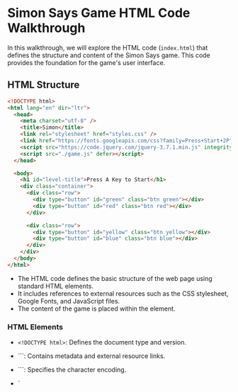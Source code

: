 # Simon Says Game HTML Code Walkthrough

In this walkthrough, we will explore the HTML code (`index.html`) that defines the structure and content of the Simon Says game. This code provides the foundation for the game's user interface.

## HTML Structure

```html
<!DOCTYPE html>
<html lang="en" dir="ltr">
  <head>
    <meta charset="utf-8" />
    <title>Simon</title>
    <link rel="stylesheet" href="styles.css" />
    <link href="https://fonts.googleapis.com/css?family=Press+Start+2P" rel="stylesheet" />
    <script src="https://code.jquery.com/jquery-3.7.1.min.js" integrity="sha256-/JqT3SQfawRcv/BIHPThkBvs0OEvtFFmqPF/lYI/Cxo=" crossorigin="anonymous" defer></script>
    <script src="./game.js" defer></script>
  </head>

  <body>
    <h1 id="level-title">Press A Key to Start</h1>
    <div class="container">
      <div class="row">
        <div type="button" id="green" class="btn green"></div>
        <div type="button" id="red" class="btn red"></div>
      </div>

      <div class="row">
        <div type="button" id="yellow" class="btn yellow"></div>
        <div type="button" id="blue" class="btn blue"></div>
      </div>
    </div>
  </body>
</html>
```

- The HTML code defines the basic structure of the web page using standard HTML elements.
- It includes references to external resources such as the CSS stylesheet, Google Fonts, and JavaScript files.
- The content of the game is placed within the **<body>** element.

### HTML Elements

- `<!DOCTYPE html>`: Defines the document type and version.

- `<head>``: Contains metadata and external resource links.
- `<meta charset="utf-8">``: Specifies the character encoding.
- `<title>``: Sets the page title.
- `<link rel="stylesheet" href="styles.css">``: Links the external CSS stylesheet.
- `<link href="https://fonts.googleapis.com/css?family=Press+Start+2P" rel="stylesheet">``: Imports a Google Font for the game's title.
- `<script src="https://code.jquery.com/jquery-3.7.1.min.js" integrity="sha256-/JqT3SQfawRcv/BIHPThkBvs0OEvtFFmqPF/lYI/Cxo=" crossorigin="anonymous" defer></script>``: Loads the jQuery library asynchronously.
- `<script src="./game.js" defer></script>``: Links to the game's JavaScript file (game.js) and specifies the defer attribute to ensure script execution after HTML parsing.
- `<h1 id="level-title">Press A Key to Start</h1>``: Displays the game's title.
- `<div class="container">``: A container for the game buttons organized in rows.
- `<div type="button" id="green" class="btn green"></div>``: Represents a game button with an id and specific class for styling.
  -Similar buttons for red, yellow, and blue colors follow the same pattern.
  **This HTML code forms the structure of the Simon Says game, defining the layout and elements that players interact with.**

